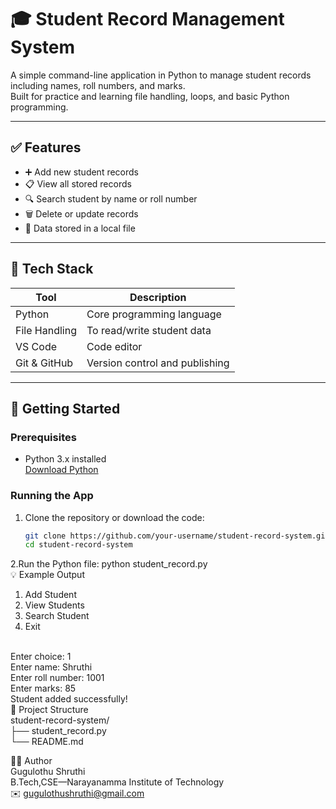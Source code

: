 # 🎓 Student Record Management System

A simple command-line application in Python to manage student records including names, roll numbers, and marks.  
Built for practice and learning file handling, loops, and basic Python programming.

---

## ✅ Features

- ➕ Add new student records  
- 📋 View all stored records  
- 🔍 Search student by name or roll number  
- 🗑️ Delete or update records  
- 💾 Data stored in a local file 

---

## 🧰 Tech Stack

| Tool         | Description                         |
|--------------|-------------------------------------|
| Python       | Core programming language           |
| File Handling| To read/write student data          |
| VS Code      | Code editor                         |
| Git & GitHub | Version control and publishing      |

---

## 🚀 Getting Started

### Prerequisites

- Python 3.x installed  
  [Download Python](https://www.python.org/downloads/)

### Running the App

1. Clone the repository or download the code:
   ```bash
   git clone https://github.com/your-username/student-record-system.git
   cd student-record-system
2.Run the Python file:
python student_record.py
<br>
💡 Example Output
1. Add Student
2. View Students
3. Search Student
4. Exit
 <br>
Enter choice: 1
<br>
Enter name: Shruthi
<br>
Enter roll number: 1001
<br>
Enter marks: 85
<br>
Student added successfully!
<br>
📁 Project Structure
<br>
student-record-system/
<br>
├── student_record.py
<br>
└── README.md
<br>

🙋‍♀️ Author
<br>
Gugulothu Shruthi
<br>
B.Tech,CSE—Narayanamma Institute of Technology
<br>
✉️ gugulothushruthi@gmail.com
